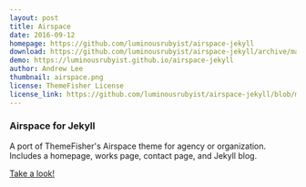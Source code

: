 ```yaml
---
layout: post
title: Airspace
date: 2016-09-12
homepage: https://github.com/luminousrubyist/airspace-jekyll
download: https://github.com/luminousrubyist/airspace-jekyll/archive/master.zip
demo: https://luminousrubyist.github.io/airspace-jekyll
author: Andrew Lee
thumbnail: airspace.png
license: ThemeFisher License
license_link: https://github.com/luminousrubyist/airspace-jekyll/blob/master/LICENSE.md
---
```


### Airspace for Jekyll
A port of ThemeFisher's Airspace theme for agency or organization.
Includes a homepage, works page, contact page, and Jekyll blog.

[Take a look!](https://luminousrubyist.github.io/airspace-jekyll/)
